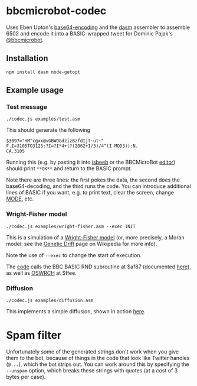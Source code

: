 # bbcmicrobot-codec

Uses Eben Upton's [base64-encoding](https://twitter.com/EbenUpton/status/1230646662680412162)
and the [dasm](https://www.npmjs.com/package/dasm) assembler
to assemble 6502 and encode it into a BASIC-wrapped tweet
for Dominic Pajak's [@bbcmicrobot](https://twitter.com/bbcmicrobot).

## Installation

~~~~
npm install dasm node-getopt
~~~~

## Example usage

### Test message

~~~~
./codec.js examples/test.asm
~~~~
This should generate the following
~~~~
$3097="HM^cgxx@vGBWOGdzizBzfdIjt~ut~"
F.I=3105TO3125:?I=?I*4+(?(2062+I/3)/4^(I MOD3)):N.
CA.3105
~~~~
Running this (e.g. by pasting it into [jsbeeb](https://bbc.godbolt.org/) or the BBCMicroBot [editor](https://editor.8bitkick.cc/)) should print `**OK**` and return to the BASIC prompt.

Note there are three lines: the first pokes the data, the second does the base64-decoding, and the third runs the code.
You can introduce additional lines of BASIC if you want, e.g. to print text, clear the screen, change [MODE](https://en.wikipedia.org/wiki/BBC_Micro#Display_modes), etc.

### Wright-Fisher model

~~~~
./codec.js examples/wright-fisher.asm --exec INIT
~~~~
This is a simulation of a [Wright-Fisher model](https://twitter.com/ianholmes/status/1235079487634599936?s=20)
(or, more precisely, a Moran model: see the [Genetic Drift](https://en.wikipedia.org/wiki/Genetic_drift) page on Wikipedia for more info).

Note the use of `--exec` to change the start of execution.

The [code](examples/wright-fisher.asm) calls the BBC BASIC RND subroutine at $af87 (documented [here](http://mdfs.net/Info/Comp/Acorn/Source/Basic.htm)), as well as [OSWRCH](http://beebwiki.mdfs.net/OSWRCH) at $ffee.


### Diffusion

~~~~
./codec.js examples/diffusion.asm
~~~~
This implements a simple diffusion, shown in action [here](https://twitter.com/bbcmicrobot/status/1235417667273519104?s=20).

# Spam filter

Unfortunately some of the generated strings don't work when you give them to the bot, because of things in the code that look like Twitter handles (`@...`), which the bot strips out.
You can work around this by specifying the `--unspam` option, which breaks these strings with quotes (at a cost of 3 bytes per case).
